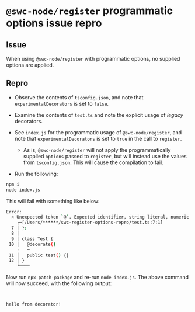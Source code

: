 # `@swc-node/register` programmatic options issue repro

## Issue

When using `@swc-node/register` with programmatic options, no supplied options are applied.

## Repro

- Observe the contents of `tsconfig.json`, and note that `experimentalDecorators` is set to `false`.
- Examine the contents of `test.ts` and note the explicit usage of _legacy_ decorators.
- See `index.js` for the programmatic usage of `@swc-node/register`, and note that `experimentalDecorators` is set to `true` in the call to `register`.

  - As is, `@swc-node/register` will not apply the programmatically supplied `options` passed to `register`, but will instead use the values from `tsconfig.json`. This will cause the compilation to fail.

- Run the following:

```sh
npm i
node index.js
```

This will fail with something like below:

```sh
Error:
  × Unexpected token `@`. Expected identifier, string literal, numeric literal or [ for the computed key
    ╭─[/Users/******/swc-register-options-repro/test.ts:7:1]
  7 │ };
  8 │
  9 │ class Test {
 10 │   @decorate()
    ·   ─
 11 │   public test() {}
 12 │ }
    ╰────
```

Now run `npx patch-package` and re-run `node index.js`. The above command will now succeed, with the following output:

```sh


hello from decorator!


```

